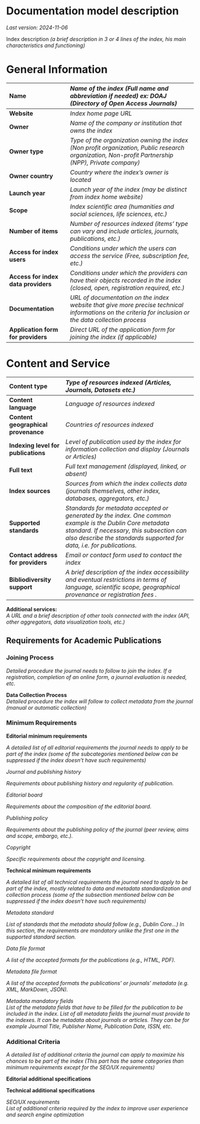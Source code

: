 # Documentation model description

*Last version: 2024-11-06*

Index description *(a brief description in 3 or 4 lines of the index, his main characteristics and functioning)*

# **General Information**

| Name | *Name of the index (Full name and abbreviation if needed)  ex: DOAJ (Directory of Open Access Journals)* |
| :---- | :---- |
| **Website** | *Index home page URL* |
| **Owner** | *Name of the company or institution that owns the  index* |
| **Owner type** | *Type of the organization owning the index (Non profit organization, Public research organization, Non-profit Partnership (NPP), Private company)* |
| **Owner country** | *Country where the index’s owner is located* |
| **Launch year** | *Launch year of the index (may be distinct from index home website)* |
| **Scope** | *Index scientific area (humanities and social sciences, life sciences, etc.)* |
| **Number of items** | *Number of resources indexed (items’ type can vary and include articles, journals, publications, etc.)* |
| **Access for index users** | *Conditions under which the users can access the service (Free, subscription fee, etc.)* |
| **Access for index data providers** | *Conditions under which the providers can have their objects recorded in the index (closed, open, registration required, etc.)* |
| **Documentation** | *URL of documentation on the index website that give more precise technical informations on the criteria for inclusion or the data collection process* |
| **Application form for providers** | *Direct URL of the application form for joining the index (if applicable)* |

# **Content and Service**

| Content type | *Type of resources indexed (Articles, Journals, Datasets etc.)* |
| :---- | :---- |
| **Content language** | *Language of resources indexed*  |
| **Content geographical provenance** | *Countries of resources indexed* |
| **Indexing level for publications** | *Level of publication used by the index for information collection and display (Journals or Articles)* |
| **Full text** | *Full text management (displayed, linked, or absent)* |
| **Index sources** | *Sources from which the index collects data (journals themselves, other index, databases, aggregators, etc.)* |
| **Supported standards** | *Standards for metadata accepted or generated by the index. One common example is the Dublin Core metadata standard. If necessary, this subsection can also describe the standards supported for data, i.e. for publications.*  |
| **Contact address for providers** | *Email or contact form used to contact the index* |
| **Bibliodiversity support** | *A brief description of the index accessibility and eventual restrictions in terms of language, scientific scope, geographical provenance or registration fees .* |

**Additional services:**  
*A URL and a brief description of other tools connected with the index (API, other aggregators, data visualization tools, etc.)*

## Requirements for Academic Publications

### Joining Process

*Detailed procedure the journal needs to follow to join the index. If a registration, completion of an online form, a journal evaluation is needed, etc.*

**Data Collection Process**  
*Detailed procedure the index will follow to collect metadata from the journal (manual or automatic collection)*

### Minimum Requirements

**Editorial minimum requirements**

*A detailed list of all editorial requirements the journal needs to apply to be part of the index (some of the subcategories mentioned below can be suppressed if the index doesn’t have such requirements)*

*Journal and publishing history*

*Requirements about publishing history and regularity of publication.*

*Editorial board*

*Requirements about the composition of the editorial board.*

*Publishing policy*

*Requirements about the publishing policy of the journal (peer review, aims and scope, embargo, etc.).*

*Copyright*

*Specific requirements about the copyright and licensing.* 

**Technical minimum requirements**

*A detailed list of all technical requirements the journal need to apply to be part of the index, mostly related to data and metadata standardization and collection process (some of the subsection mentioned below can be suppressed if the index doesn’t have such requirements)*

*Metadata standard*

*List of standards that the metadata should follow (e.g., Dublin Core…) In this section, the requirements are mandatory unlike the first one in the supported standard section.*

*Data file format* 

*A list of the accepted formats for the publications (e.g., HTML, PDF).*  

*Metadata file format*

*A list of the accepted formats the publications’ or journals’ metadata (e.g. XML, MarkDown, JSON).*  

*Metadata mandatory fields*  
*List of the metadata fields that have to be filled for the publication to be included in the index. List of all metadata fields the journal must provide to the indexes. It can be metadata about journals or articles. They can be for example Journal Title, Publisher Name, Publication Date, ISSN, etc.*

### Additional Criteria

*A detailed list of additional criteria the journal can apply to maximize his chances to be part of the index (This part has the same categories than minimum requirements except for the SEO/UX requirements)*

**Editorial additional specifications**

**Technical additional specifications**

*SEO/UX requirements*  
*List of additional criteria required by the index to improve user experience and search engine optimization*   
